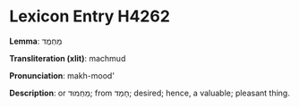 # Lexicon Entry H4262

**Lemma**: מַחְמֻד

**Transliteration (xlit)**: machmud

**Pronunciation**: makh-mood'

**Description**:
or מַחְמוּד; from חָמַד; desired; hence, a valuable; pleasant thing.
